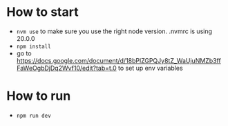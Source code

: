 # How to start

- `nvm use` to make sure you use the right node version. .nvmrc is using 20.0.0
- `npm install`
- go to https://docs.google.com/document/d/18bPlZGPQJy8tZ_WaUjuNMZb3ffFaWeOgbDjDq2Wvf10/edit?tab=t.0 to set up env variables

# How to run

- `npm run dev`
